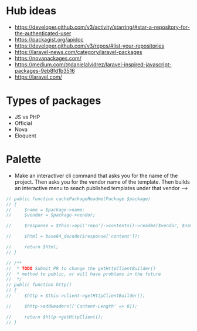 
# Hub ideas

-   https://developer.github.com/v3/activity/starring/#star-a-repository-for-the-authenticated-user
-   https://packagist.org/apidoc
-   https://developer.github.com/v3/repos/#list-your-repositories
-   https://laravel-news.com/category/laravel-packages
-   https://novapackages.com/
-   https://medium.com/@danielalvidrez/laravel-inspired-javascript-packages-9eb8fd1b3516
-   https://laravel.com/

# Types of packages

-   JS vs PHP
-   Official
-   Nova
-   Eloquent

# Palette

-   Make an interactiver cli command that asks you for the name of the project. Then asks you for the vendor name of the template. Then builds an interactive menu to seach published templates under that vendor -->


```php
// public function cachePackageReadme(Package $package)
// {
//     $name = $package->name;
//     $vendor = $package->vendor;

//     $response = $this->api('repo')->contents()->readme($vendor, $name);

//     $html = base64_decode($response['content']);

//     return $html;
// }

// /**
//  * TODO Submit PR to change the getHttpClientBuilder()
//  * method to public, or will have problems in the future
//  */
// public function http()
// {
//     $http = $this->client->getHttpClientBuilder();

//     $http->addHeaders(['Content-Length' => 0]);

//     return $http->getHttpClient();
// }
```